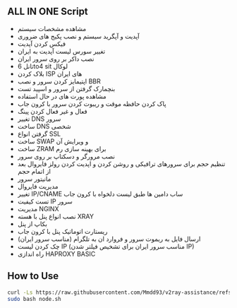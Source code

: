 ## ALL IN ONE Script

- مشاهده مشخصات سیستم
- آپدیت و آپگرید سیستم و نصب پکیج های ضروری
- فیکس کردن آپدیت
- تغییر سورس لیست آپدیت به ایران
- نصب داکر بر روی سرور ایران
- تانل 6to4 sit لوکال
- بلاک کردن ISP های ایران
- اپتیمایز کردن سرور و نصب BBR
- بنچمارک گرفتن از سرور و اسپید تست
- مشاهده پورت های در حال استفاده
- پاک کردن حافظه موقت و ریبوت کردن سرور با کرون جاب
- فعال و غیر فعال کردن پینگ
- تغییر DNS سرور
- ساخت DNS شخصی
- گرفتن انواع SSL
- ساخت SWAP و ویرایش آن
- ساخت ZRAM  برای بهینه سازی رم
- نصب مرورگر و دسکتاپ بر روی سرور
- تنظیم حجم برای سرورهای ترافیکی و روشن کردن و اپدیت کردن رولز فایروال بعد از اتمام حجم
- مانیتور سرور
- مدیریت فایروال
- تغییر IP/CNAME ساب دامین ها طبق لیست دلخواه با کرون جاب
- تست کیفیت IP سرور
- مدیریت NGINX
- نصب انواع پنل با هسته XRAY
- بکاپ از پنل
- ریستارت اتوماتیک پنل با کرون جاب
- ارسال فایل به ریموت سرور و فروارد ان به تلگرام (مناسب سرور ایران)
- چک کردن لیست IP (مناسب سرور ایران برای تشخیص فیلتر شدن IP)
- راه اندازی HAPROXY BASIC
## How to Use

```bash
curl -Ls https://raw.githubusercontent.com/Mmdd93/v2ray-assistance/refs/heads/main/node.sh -o node.sh
sudo bash node.sh
